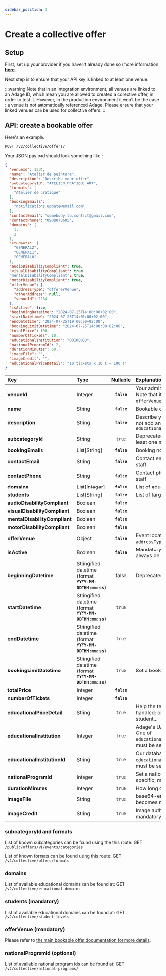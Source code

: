 ```yaml
---
sidebar_position: 3
---
```


# Create a collective offer

## Setup

First, set up your provider if you haven't already done so (more information [**here**](/docs/mandatory-steps/request-a-provider-account#how-to-get-a-provider-account).

Next step is to ensure that your API key is linked to at least one venue.

:::warning
Note that in an integration environment, all venues are linked to an Adage ID, which mean you are allowed to created a collective offer, in order to test it. However, in the production environment it won’t be the case : a venue is not automatically referenced Adage. Please ensure that your linked venues can be used for collective offers.
:::

## API: create a bookable offer

Here's an example.

`POST /v2/collective/offers/`

Your JSON payload should look something like :
```json
{
  "venueId": 1234,
  "name": "Atelier de peinture",
  "description": "Describe your offer",
  "subcategoryId": "ATELIER_PRATIQUE_ART",
  "formats": [
    "Atelier de pratique"
  ],
  "bookingEmails": [
    "notifications.update@email.com"
  ],
  "contactEmail": "somebody.to.contact@gmail.com",
  "contactPhone": "0908070605",
  "domains": [
    1,
    2
  ],
  "students": [
    "GENERAL2",
    "GENERAL1",
    "GENERAL0"
  ],
  "audioDisabilityCompliant": true,
  "visualDisabilityCompliant": true
  "mentalDisabilityCompliant": true,
  "motorDisabilityCompliant": true,
  "offerVenue": {
    "addressType": "offererVenue",
    "otherAddress": null,
    "venueId": 1234
  },
  "isActive": true,
  "beginningDatetime": "2024-07-25T14:00:00+02:00",
  "startDatetime": "2024-07-25T14:00:00+02:00",
  "endDatetime": "2024-07-25T19:00:00+02:00",
  "bookingLimitDatetime": "2024-07-25T14:00:00+02:00",
  "totalPrice": 100,
  "numberOfTickets": 10,
  "educationalInstitution": "0010008D",
  "nationalProgramId": 2,
  "durationMinutes": 60,
  "imageFile": "",
  "imageCredit": "",
  "educationalPriceDetail": "10 tickets x 10 € = 100 €"
}
```

| Key              | Type | Nullable | Explanation |
| :---------------- | :------ | :----: | :-------- |
| **venueId** | Integer | **`false`** | Your administrative venue that handles the offer. Note that it can also be the event location (see `offerVenue`) |
| **name** | String | **`false`** | Bookable offer name |
| **description** | String | **`false`** | Describe your offer, the educational purpose. Do not add any pricing detail here, see `educationalPriceDetail` |
| **subcategoryId** | String | `true` | Deprecated. Use `formats` but keep in mind that at least one must be set |
| **bookingEmails** | List[String] | **`false`** | Booking notification email addresses |
| **contactEmail** | String | **`false`** | Contact email shown to the teacher/educational staff |
| **contactPhone** | String | **`false`** |  Contact phone shown to the teacher/educational staff |
| **domains** | List[Integer] | **`false`** | List of educational domain (ids) |
| **students** | List[String] | **`false`** | List of target student levels |
| **audioDisabilityCompliant** | Boolean | **`false`** | |
| **visualDisabilityCompliant** | Boolean | **`false`** | |
| **mentalDisabilityCompliant** | Boolean | **`false`** | |
| **motorDisabilityCompliant** | Boolean | **`false`** | |
| **offerVenue** | Object | **`false`** | Event location. All three keys are mandatory: `addressType`, `otherAddress`, `venueId` |
| **isActive** | Boolean | **`false`** | Mandatory but... deprecated. A collective offer will always be active |
| **beginningDatetime** | Stringified datetime (format **`YYYY-MM-DDTHH:mm:ss`**) | false | Deprecated. Start using `startDatetime` |
| **startDatetime** | Stringified datetime (format **`YYYY-MM-DDTHH:mm:ss`**) | `true` | |
| **endDatetime** | Stringified datetime (format **`YYYY-MM-DDTHH:mm:ss`**) | `true` | |
| **bookingLimitDatetime** | Stringified datetime (format **`YYYY-MM-DDTHH:mm:ss`**) | `true` | Set a booking date limit |
| **totalPrice** | Integer | **`false`** | |
| **numberOfTickets** | Integer | **`false`** | |
| **educationalPriceDetail** | String | `true` | Help the teacher/educational staff how tickets are handled: one for the whole group, one per student...|
| **educationalInstitution** | Integer | `true` | Adage's UAI("Unité Administrative Immatriculée"). One of `educationalInstitution`/`educationalInstitutionId` must be set |
| **educationalInstitutionId** | String | `true` | Our database id. One of `educationalInstitution`/`educationalInstitutionId` must be set |
| **nationalProgramId** | Integer | `true` | Set a national program. This is something quite specific, most offer might not be linked to any |
| **durationMinutes** | Integer | `true` | How long does it last? |
| **imageFile** | String | `true` | base64-encodede image. If set, `imageCredit` becomes mandatory|
| **imageCredit** | String | `true` | Image author/owner. If set, `imageFile` becomes mandatory|

### subcategoryId and formats
List of known subcategories can be found using the this route:
GET `/public/offers/v1/events/categories`

List of known formats can be found using this route:
GET `/v2/collective/offers/formats`

### domains
List of available educational domains can be found at:
GET `/v2/collective/educational-domains`

### students (mandatory)
List of available educational domains can be found at:
GET `/v2/collective/student-levels`

### offerVenue (mandatory)
Please refer to [the main bookable offer documentation for more details](/docs/understanding-our-api/resources/collective-offers).

### nationalProgramId (optional)
List of available national program ids can be found at:
GET `/v2/collective/national-programs/`
